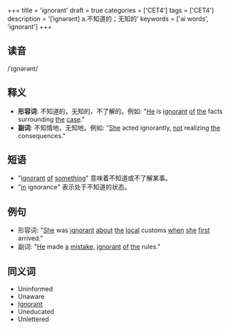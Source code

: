 +++
title = 'ignorant'
draft = true
categories = ['CET4']
tags = ['CET4']
description = '[ˈignərənt] a.不知道的；无知的'
keywords = ['ai words', 'ignorant']
+++

## 读音
/ˈɪɡnərənt/

## 释义
- **形容词**: 不知道的，无知的，不了解的。例如: "[He](/post/he/) is [ignorant](/post/ignorant/) [of](/post/of/) [the](/post/the/) facts surrounding [the](/post/the/) [case](/post/case/)."
- **副词**: 不知情地，无知地。例如: "[She](/post/she/) acted ignorantly, [not](/post/not/) realizing [the](/post/the/) consequences."

## 短语
- "[ignorant](/post/ignorant/) [of](/post/of/) [something](/post/something/)" 意味着不知道或不了解某事。
- "[in](/post/in/) ignorance" 表示处于不知道的状态。

## 例句
- 形容词: "[She](/post/she/) was [ignorant](/post/ignorant/) [about](/post/about/) [the](/post/the/) [local](/post/local/) customs [when](/post/when/) [she](/post/she/) [first](/post/first/) arrived."
- 副词: "[He](/post/he/) made [a](/post/a/) [mistake](/post/mistake/), [ignorant](/post/ignorant/) [of](/post/of/) [the](/post/the/) rules."

## 同义词
- Uninformed
- Unaware
- [Ignorant](/post/ignorant/)
- Uneducated
- Unlettered
